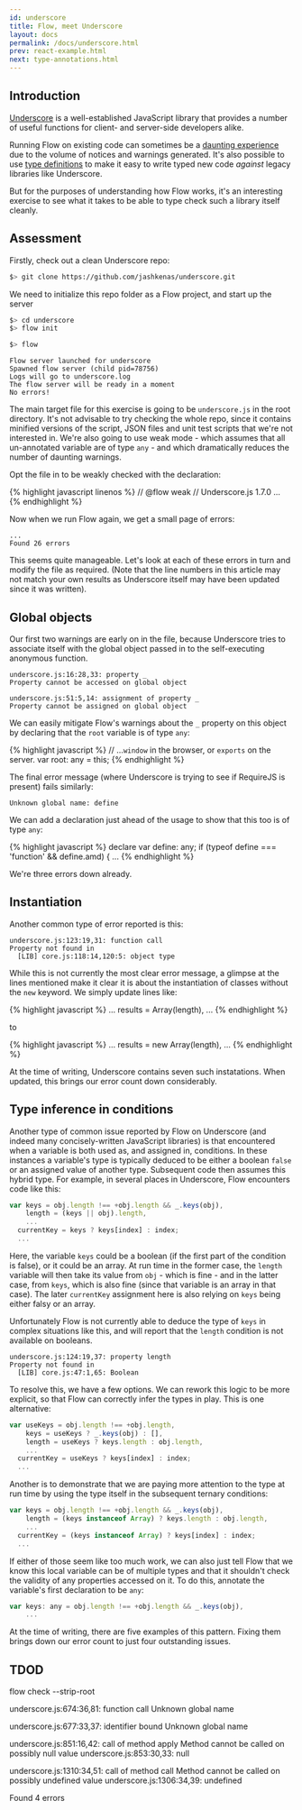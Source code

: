 ```yaml
---
id: underscore
title: Flow, meet Underscore
layout: docs
permalink: /docs/underscore.html
prev: react-example.html
next: type-annotations.html
---
```


## Introduction

[Underscore](http://underscorejs.org/) is a well-established JavaScript library that provides a number of useful functions for client- and server-side developers alike.

Running Flow on existing code can sometimes be a [daunting experience](existing.html) due to the volume of notices and warnings generated. It's also possible to use [type definitions](third-party.html) to make it easy to write typed new code *against* legacy libraries like Underscore.

But for the purposes of understanding how Flow works, it's an interesting exercise to see what it takes to be able to type check such a library itself cleanly.

## Assessment

Firstly, check out a clean Underscore repo:

```bash
$> git clone https://github.com/jashkenas/underscore.git
```

We need to initialize this repo folder as a Flow project, and start up the server

```bash
$> cd underscore
$> flow init
```
```bash
$> flow
```
```bbcode
Flow server launched for underscore
Spawned flow server (child pid=78756)
Logs will go to underscore.log
The flow server will be ready in a moment
No errors!
```

The main target file for this exercise is going to be `underscore.js` in the root directory. It's not advisable to try checking the whole repo, since it contains minified versions of the script, JSON files and unit test scripts that we're not interested in. We're also going to use weak mode - which assumes that all un-annotated variable are of type `any` - and which dramatically reduces the number of daunting warnings.

Opt the file in to be weakly checked with the declaration:

{% highlight javascript linenos %}
// @flow weak
// Underscore.js 1.7.0
...
{% endhighlight %}

Now when we run Flow again, we get a small page of errors:

```bbcode
...
Found 26 errors
```

This seems quite manageable. Let's look at each of these errors in turn and modify the file as required. (Note that the line numbers in this article may not match your own results as Underscore itself may have been updated since it was written).

## Global objects

Our first two warnings are early on in the file, because Underscore tries to associate itself with the global object passed in to the self-executing anonymous function.

```bbcode
underscore.js:16:28,33: property _
Property cannot be accessed on global object

underscore.js:51:5,14: assignment of property _
Property cannot be assigned on global object
```

We can easily mitigate Flow's warnings about the `_` property on this object by declaring that the `root` variable is of type `any`:

{% highlight javascript %}
// ...`window` in the browser, or `exports` on the server.
var root: any = this;
{% endhighlight %}

The final error message (where Underscore is trying to see if RequireJS is present) fails similarly:

```bbcode
Unknown global name: define
```

We can add a declaration just ahead of the usage to show that this too is of type `any`:

{% highlight javascript %}
declare var define: any;
if (typeof define === 'function' && define.amd) {
  ...
{% endhighlight %}

We're three errors down already.

## Instantiation

Another common type of error reported is this:

```bbcode
underscore.js:123:19,31: function call
Property not found in
  [LIB] core.js:118:14,120:5: object type
```

While this is not currently the most clear error message, a glimpse at the lines mentioned make it clear it is about the instantiation of classes without the `new` keyword. We simply update lines like:

{% highlight javascript %}
...
results = Array(length),
...
{% endhighlight %}

to

{% highlight javascript %}
...
results = new Array(length),
...
{% endhighlight %}

At the time of writing, Underscore contains seven such instatations. When updated, this brings our error count down considerably.

## Type inference in conditions

Another type of common issue reported by Flow on Underscore (and indeed many concisely-written JavaScript libraries) is that encountered when a variable is both used as, and assigned in, conditions. In these instances a variable's type is typically deduced to be either a boolean `false` or an assigned value of another type. Subsequent code then assumes this hybrid type. For example, in several places in Underscore, Flow encounters code like this:

```javascript
var keys = obj.length !== +obj.length && _.keys(obj),
    length = (keys || obj).length,
    ...
  currentKey = keys ? keys[index] : index;
  ...
```

Here, the variable `keys` could be a boolean (if the first part of the condition is false), or it could be an array. At run time in the former case, the `length` variable will then take its value from `obj` - which is fine - and in the latter case, from `keys`, which is also fine (since that variable is an array in that case). The later `currentKey` assignment here is also relying on `keys` being either falsy or an array.

Unfortunately Flow is not currently able to deduce the type of `keys` in complex situations like this, and will report that the `length` condition is not available on booleans.

```bbcode
underscore.js:124:19,37: property length
Property not found in
  [LIB] core.js:47:1,65: Boolean
```

To resolve this, we have a few options. We can rework this logic to be more explicit, so that Flow can correctly infer the types in play. This is one alternative:

```javascript
var useKeys = obj.length !== +obj.length,
    keys = useKeys ? _.keys(obj) : [],
    length = useKeys ? keys.length : obj.length,
    ...
  currentKey = useKeys ? keys[index] : index;
  ...
```

Another is to demonstrate that we are paying more attention to the type at run time by using the type itself in the subsequent ternary conditions:

```javascript
var keys = obj.length !== +obj.length && _.keys(obj),
    length = (keys instanceof Array) ? keys.length : obj.length,
    ...
  currentKey = (keys instanceof Array) ? keys[index] : index;
  ...
```

If either of those seem like too much work, we can also just tell Flow that we know this local variable can be of multiple types and that it shouldn't check the validity of any properties accessed on it. To do this, annotate the variable's first declaration to be `any`:

```javascript
var keys: any = obj.length !== +obj.length && _.keys(obj),
    ...
```

At the time of writing, there are five examples of this pattern. Fixing them brings down our error count to just four outstanding issues.


## TDOD
flow check --strip-root

underscore.js:674:36,81: function call
Unknown global name

underscore.js:677:33,37: identifier bound
Unknown global name

underscore.js:851:16,42: call of method apply
Method cannot be called on possibly null value
  underscore.js:853:30,33: null

underscore.js:1310:34,51: call of method call
Method cannot be called on possibly undefined value
  underscore.js:1306:34,39: undefined

Found 4 errors
